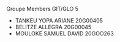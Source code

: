 Groupe Members
GIT/GLO 5

- TANKEU YOPA ARIANE 20G00405
- BELITZE ALLEGRA 20G00045
- MOULOKE SAMUEL DAVID 20GOO263
